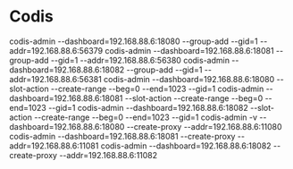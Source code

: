 # Codis
codis-admin --dashboard=192.168.88.6:18080 --group-add   --gid=1 --addr=192.168.88.6:56379
codis-admin --dashboard=192.168.88.6:18081 --group-add   --gid=1 --addr=192.168.88.6:56380
codis-admin --dashboard=192.168.88.6:18082 --group-add   --gid=1 --addr=192.168.88.6:56381
codis-admin --dashboard=192.168.88.6:18080 --slot-action --create-range --beg=0 --end=1023 --gid=1
codis-admin --dashboard=192.168.88.6:18081 --slot-action --create-range --beg=0 --end=1023 --gid=1
codis-admin --dashboard=192.168.88.6:18082 --slot-action --create-range --beg=0 --end=1023 --gid=1
codis-admin  -v --dashboard=192.168.88.6:18080   --create-proxy  --addr=192.168.88.6:11080
codis-admin  --dashboard=192.168.88.6:18081   --create-proxy  --addr=192.168.88.6:11081
codis-admin  --dashboard=192.168.88.6:18082   --create-proxy  --addr=192.168.88.6:11082


